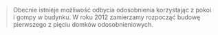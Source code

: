 > Obecnie istnieje możliwość odbycia odosobnienia korzystając z pokoi i
> gompy w budynku. W roku 2012 zamierzamy rozpocząć budowę pierwszego z
> pięciu domków odosobnieniowych.
